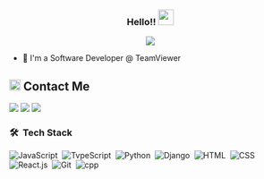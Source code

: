 


<h3 align="center">
  Hello!!
  <img src="https://media.giphy.com/media/hvRJCLFzcasrR4ia7z/giphy.gif" width="28">
</h3>

<!-- Typing SVG by DenverCoder1 - https://github.com/DenverCoder1/readme-typing-svg -->
<p align="center">
  <a href="https://github.com/DenverCoder1/readme-typing-svg"><img src="https://readme-typing-svg.herokuapp.com/?lines=Software%20Developer;Probably%20traveling%20somewhere&font=Fira%20Code&center=true&width=440&height=45&color=f75c7e&vCenter=true&size=22"></a>
</p> 

- 🏢 I'm a Software Developer @ TeamViewer


<h2><img src="https://media.giphy.com/media/5WJ6SOKeNKrSzblU4R/giphy.gif" width=20> Contact Me</h2>

<a href="https://www.linkedin.com/in/eyadsaher/" target="_blank"><img src="https://img.shields.io/badge/-Eyad%20Saher-0077B5?style=for-the-badge&logo=Linkedin&logoColor=white"/></a>
<a href="mailto:eyadsaher25@gmail.com" target="_blank"><img src="https://img.shields.io/badge/-GMail-0077B5?style=for-the-badge&logo=gmail&logoColor=white"/></a>
<a href="https://wa.me/+4367761719524" target="_blank"><img src="https://img.shields.io/badge/-Whatsapp-0077B5?style=for-the-badge&logo=Whatsapp&logoColor=white"/></a>
### 🛠 &nbsp;Tech Stack
![JavaScript](https://img.shields.io/badge/-JavaScript-013?style=for-the-badge&logo=javascript)&nbsp;
![TvpeScript](https://img.shields.io/badge/-TypeScript-013?style=for-the-badge&logo=typescript)&nbsp;
![Python](https://img.shields.io/badge/-Python-013?style=for-the-badge&logo=python)&nbsp;
![Django](https://img.shields.io/badge/-Django-013?style=for-the-badge&logo=Django)&nbsp;
![HTML](https://img.shields.io/badge/-HTML-013?style=for-the-badge&logo=HTML5)&nbsp;
![CSS](https://img.shields.io/badge/-CSS-013?style=for-the-badge&logo=CSS3&logoColor=1572B6)&nbsp;
![React.js](https://img.shields.io/badge/-React-013?style=for-the-badge&logo=react)&nbsp;
![Git](https://img.shields.io/badge/-Git-013?style=for-the-badge&logo=git)&nbsp;
![cpp](https://custom-icon-badges.demolab.com/badge/C++-013.svg?style=for-the-badge&logo=cpp2&logoColor=white)&nbsp;


